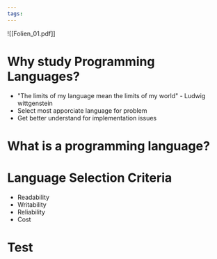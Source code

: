 ```yaml
---
tags: 
---
```


![[Folien_01.pdf]]

# Why study Programming Languages? 
- "The limits of my language mean the limits of my world" - Ludwig wittgenstein
- Select most apporciate language for problem
- Get better understand for implementation issues

# What is a programming language? 

# Language Selection Criteria 
- Readability
- Writability
- Reliability
- Cost

# Test

